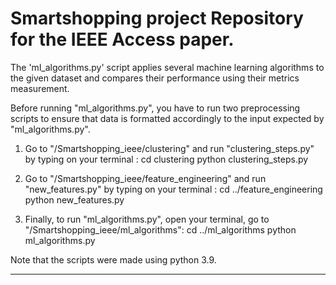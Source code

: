 # Smartshopping project Repository for the IEEE Access paper.

The 'ml_algorithms.py' script applies several machine learning algorithms to the given dataset and compares their performance using their metrics measurement.

Before running "ml_algorithms.py", you have to run two preprocessing scripts to ensure that data is formatted accordingly to the input expected by "ml_algorithms.py".

1. Go to "/Smartshopping_ieee/clustering" and run "clustering_steps.py" by typing on your terminal :
    cd clustering
    python clustering_steps.py


2. Go to "/Smartshopping_ieee/feature_engineering" and run "new_features.py" by typing on your terminal :
    cd ../feature_engineering
    python new_features.py


3. Finally, to run "ml_algorithms.py", open your terminal, go to "/Smartshopping_ieee/ml_algorithms":
    cd ../ml_algorithms
    python ml_algorithms.py

Note that the scripts were made using python 3.9.
**************************************************************
